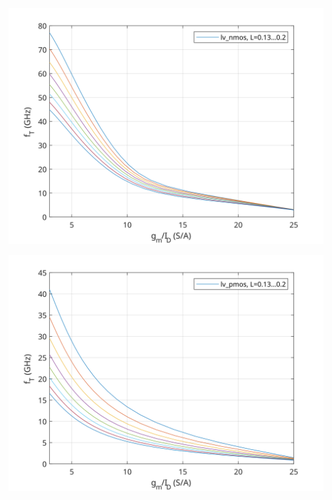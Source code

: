 
<p align="center">
   <img src="../img/fT-gm_ID_n.svg" width="600" />
</p>

<p align="center">
   <img src="../img/fT-gm_ID_p.svg" width="600" />
</p>